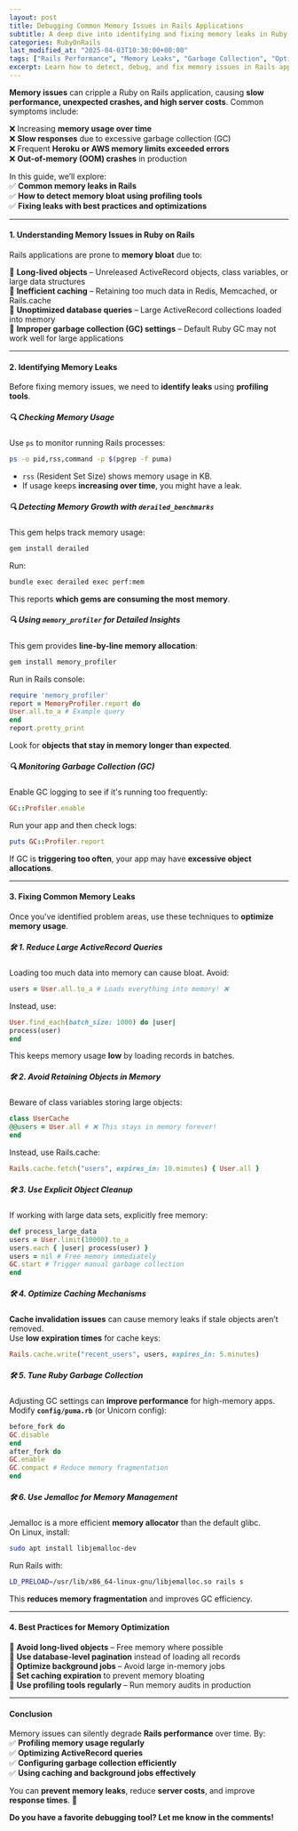 ```yaml
---
layout: post
title: Debugging Common Memory Issues in Rails Applications
subtitle: A deep dive into identifying and fixing memory leaks in Ruby on Rails applications.
categories: RubyOnRails
last_modified_at: "2025-04-03T10:30:00+00:00"
tags: ["Rails Performance", "Memory Leaks", "Garbage Collection", "Optimization", "Profiling"]
excerpt: Learn how to detect, debug, and fix memory issues in Rails applications using profiling tools, garbage collection tuning, and best practices.
---
```

**Memory issues** can cripple a Ruby on Rails application, causing **slow performance, unexpected crashes, and high server costs**. Common symptoms include:

❌ Increasing **memory usage over time**  
❌ **Slow responses** due to excessive garbage collection (GC)  
❌ Frequent **Heroku or AWS memory limits exceeded errors**  
❌ **Out-of-memory (OOM) crashes** in production

In this guide, we’ll explore:  
✅ **Common memory leaks in Rails**  
✅ **How to detect memory bloat using profiling tools**  
✅ **Fixing leaks with best practices and optimizations**

---

#### **1. Understanding Memory Issues in Ruby on Rails**
Rails applications are prone to **memory bloat** due to:

🔹 **Long-lived objects** – Unreleased ActiveRecord objects, class variables, or large data structures  
🔹 **Inefficient caching** – Retaining too much data in Redis, Memcached, or Rails.cache  
🔹 **Unoptimized database queries** – Large ActiveRecord collections loaded into memory  
🔹 **Improper garbage collection (GC) settings** – Default Ruby GC may not work well for large applications

---

#### **2. Identifying Memory Leaks**
Before fixing memory issues, we need to **identify leaks** using **profiling tools**.

##### **🔍 Checking Memory Usage**
Use `ps` to monitor running Rails processes:  
```sh
ps -o pid,rss,command -p $(pgrep -f puma)
```
- `rss` (Resident Set Size) shows memory usage in KB.
- If usage keeps **increasing over time**, you might have a leak.

##### **🔍 Detecting Memory Growth with `derailed_benchmarks`**
This gem helps track memory usage:  
```sh
gem install derailed
```  
Run:  
```sh
bundle exec derailed exec perf:mem
```  
This reports **which gems are consuming the most memory**.

##### **🔍 Using `memory_profiler` for Detailed Insights**
This gem provides **line-by-line memory allocation**:  
```sh
gem install memory_profiler
```  
Run in Rails console:  
```ruby
require 'memory_profiler'
report = MemoryProfiler.report do
User.all.to_a # Example query
end
report.pretty_print
```  
Look for **objects that stay in memory longer than expected**.

##### **🔍 Monitoring Garbage Collection (GC)**
Enable GC logging to see if it's running too frequently:  
```ruby
GC::Profiler.enable
```  
Run your app and then check logs:  
```ruby
puts GC::Profiler.report
```  
If GC is **triggering too often**, your app may have **excessive object allocations**.

---

#### **3. Fixing Common Memory Leaks**
Once you've identified problem areas, use these techniques to **optimize memory usage**.

##### **🛠️ 1. Reduce Large ActiveRecord Queries**
Loading too much data into memory can cause bloat. Avoid:  
```ruby
users = User.all.to_a # Loads everything into memory! ❌
```  
Instead, use:  
```ruby
User.find_each(batch_size: 1000) do |user|
process(user)
end
```  
This keeps memory usage **low** by loading records in batches.

##### **🛠️ 2. Avoid Retaining Objects in Memory**
Beware of class variables storing large objects:  
```ruby
class UserCache
@@users = User.all # ❌ This stays in memory forever!
end
```  
Instead, use Rails.cache:  
```ruby
Rails.cache.fetch("users", expires_in: 10.minutes) { User.all }
```

##### **🛠️ 3. Use Explicit Object Cleanup**
If working with large data sets, explicitly free memory:  
```ruby
def process_large_data
users = User.limit(10000).to_a
users.each { |user| process(user) }
users = nil # Free memory immediately
GC.start # Trigger manual garbage collection
end
```

##### **🛠️ 4. Optimize Caching Mechanisms**
**Cache invalidation issues** can cause memory leaks if stale objects aren’t removed.  
Use **low expiration times** for cache keys:  
```ruby
Rails.cache.write("recent_users", users, expires_in: 5.minutes)
```

##### **🛠️ 5. Tune Ruby Garbage Collection**
Adjusting GC settings can **improve performance** for high-memory apps.  
Modify **`config/puma.rb`** (or Unicorn config):  
```ruby
before_fork do
GC.disable
end
after_fork do
GC.enable
GC.compact # Reduce memory fragmentation
end
```

##### **🛠️ 6. Use Jemalloc for Memory Management**
Jemalloc is a more efficient **memory allocator** than the default glibc.  
On Linux, install:  
```sh
sudo apt install libjemalloc-dev
```  
Run Rails with:  
```sh
LD_PRELOAD=/usr/lib/x86_64-linux-gnu/libjemalloc.so rails s
```  
This **reduces memory fragmentation** and improves GC efficiency.

---

#### **4. Best Practices for Memory Optimization**
🔹 **Avoid long-lived objects** – Free memory where possible  
🔹 **Use database-level pagination** instead of loading all records  
🔹 **Optimize background jobs** – Avoid large in-memory jobs  
🔹 **Set caching expiration** to prevent memory bloating  
🔹 **Use profiling tools regularly** – Run memory audits in production

---

#### **Conclusion**
Memory issues can silently degrade **Rails performance** over time. By:  
✅ **Profiling memory usage regularly**  
✅ **Optimizing ActiveRecord queries**  
✅ **Configuring garbage collection efficiently**  
✅ **Using caching and background jobs effectively**

You can **prevent memory leaks**, reduce **server costs**, and improve **response times**. 🚀

**Do you have a favorite debugging tool? Let me know in the comments!**  
